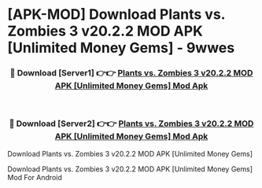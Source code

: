 # [APK-MOD] Download Plants vs. Zombies 3 v20.2.2 MOD APK [Unlimited Money Gems] - 9wwes


<div align="center">
<h3>🔴 Download [Server1] 👉👉 <a href="https://apk-comot.site?title=Plants_vs._Zombies_3_v20.2.2_MOD_APK_[Unlimited_Money_Gems]">Plants vs. Zombies 3 v20.2.2 MOD APK [Unlimited Money Gems] Mod Apk</a></h3><br>
<h3>🔴 Download [Server2] 👉👉 <a href="https://apk-comot.site?title=Plants_vs._Zombies_3_v20.2.2_MOD_APK_[Unlimited_Money_Gems]">Plants vs. Zombies 3 v20.2.2 MOD APK [Unlimited Money Gems] Mod Apk</a></h3>
</div>



Download Plants vs. Zombies 3 v20.2.2 MOD APK [Unlimited Money Gems] 

Download Plants vs. Zombies 3 v20.2.2 MOD APK [Unlimited Money Gems] Mod For Android